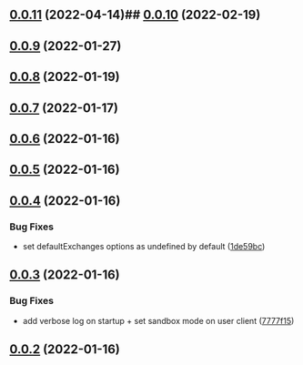 

## [0.0.11](https://github.com/fasenderos/nestjs-ccxt/compare/0.0.10...0.0.11) (2022-04-14)## [0.0.10](https://github.com/fasenderos/nestjs-ccxt/compare/0.0.9...0.0.10) (2022-02-19)

## [0.0.9](https://github.com/fasenderos/nestjs-ccxt/compare/0.0.8...0.0.9) (2022-01-27)

## [0.0.8](https://github.com/fasenderos/nestjs-ccxt/compare/0.0.7...0.0.8) (2022-01-19)

## [0.0.7](https://github.com/fasenderos/nestjs-ccxt/compare/0.0.6...0.0.7) (2022-01-17)

## [0.0.6](https://github.com/fasenderos/nestjs-ccxt/compare/0.0.5...0.0.6) (2022-01-16)

## [0.0.5](https://github.com/fasenderos/nestjs-ccxt/compare/0.0.4...0.0.5) (2022-01-16)

## [0.0.4](https://github.com/fasenderos/nestjs-ccxt/compare/0.0.3...0.0.4) (2022-01-16)


### Bug Fixes

* set defaultExchanges options as undefined by default ([1de59bc](https://github.com/fasenderos/nestjs-ccxt/commit/1de59bcd89d940a20e77e8e3ea80d42d619fb8bc))

## [0.0.3](https://github.com/fasenderos/nestjs-ccxt/compare/0.0.2...0.0.3) (2022-01-16)


### Bug Fixes

* add verbose log on startup + set sandbox mode on user client ([7777f15](https://github.com/fasenderos/nestjs-ccxt/commit/7777f15a66344ff4e8c4a17ce8ad964373908c79))



## [0.0.2](https://github.com/fasenderos/nestjs-ccxt/compare/0.0.2...0.0.3) (2022-01-16)